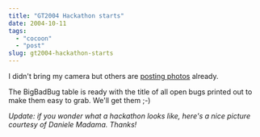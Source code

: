 ```yaml
---
title: "GT2004 Hackathon starts"
date: 2004-10-11
tags: 
  - "cocoon"
  - "post"
slug: gt2004-hackathon-starts
---
```


I didn't bring my camera but others are [posting photos](http://www.flickr.com/photos/tags/cocoongt2004) already.

The BigBadBug table is ready with the title of all open bugs printed out to make them easy to grab. We'll get them ;-)

_Update: if you wonder what a hackathon looks like, here's a nice picture courtesy of Daniele Madama. Thanks!_
